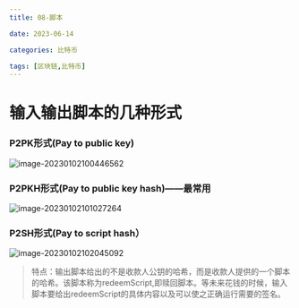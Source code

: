 ```yaml
---
title: 08-脚本

date: 2023-06-14	

categories: 比特币	

tags: [区块链,比特币]
---	
```


# 输入输出脚本的几种形式

### P2PK形式(Pay to public key)

![image-20230102100446562](/noteimg/C:/Users/zhuba/Desktop/PersonalBlog/source/_posts/区块链/比特币/img/image-20230102100446562.png) 

### P2PKH形式(Pay to public key hash)——最常用

![image-20230102101027264](/noteimg/C:/Users/zhuba/Desktop/PersonalBlog/source/_posts/区块链/比特币/img/image-20230102101027264.png) 

### P2SH形式(Pay to script hash）

![image-20230102102045092](/noteimg/C:/Users/zhuba/Desktop/PersonalBlog/source/_posts/区块链/比特币/img/image-20230102102045092.png) 

> 特点：输出脚本给出的不是收款人公钥的哈希，而是收款人提供的一个脚本的哈希。该脚本称为redeemScript,即赎回脚本。等未来花钱的时候，输入脚本要给出redeemScript的具体内容以及可以使之正确运行需要的签名。